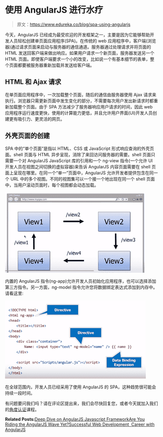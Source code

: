# 使用 AngularJS 进行水疗

> 原文：<https://www.edureka.co/blog/spa-using-angularjs>

今天，AngularJS 已经成为最受欢迎的开发框架之一，主要是因为它能够帮助开发人员轻松创建单页面应用程序(SPA)。在传统的 web 应用程序中，客户端(浏览器)通过请求页面来启动与服务器的通信通道。服务器通过处理请求并将页面的 HTML 发送回客户端来做出响应。如果用户请求一个新页面，服务器发送另一个 HTML 页面。即使客户端要求一个小的改变，比如说一个有基本细节的表单，整个页面都要被服务器重新加载并发送给客户端。

## HTML 和 Ajax 请求

在单页面应用程序中，一次加载整个页面，随后的通信由服务器使用 Ajax 请求来执行。浏览器只需更新页面中发生变化的部分，不需要每次用户发出新请求时都重新加载整个页面。由于 SPA 方法减少了服务器响应用户请求的时间，因此 web 应用程序运行速度更快，使用的计算能力更低，并且允许用户界面(UI)开发人员创建更有吸引力、更灵活的网页。

## 外壳页面的创建

SPA 中的“单个页面”是指以 HTML、CSS 或 JavaScript 形式响应查询的外壳页面。shell 页面与 HTML 异步呈现，消除了来回访问服务器的需要。shell 页面只需要一个对 AngularJS JavaScript 库的引用和一个 ng-view 指令(一个允许 UI 开发人员在视图之间切换的虚拟容器)来告诉 AngularJS 内容页面需要在 shell 页面上呈现在哪里。在同一个“单一”页面中，AngularJS 允许开发者提供包含在同一个 URL 中的多个视图。不同的视图集可以一个接一个地出现在同一个 shell 页面中，当用户滚动页面时，每个视图都会动态加载。

[![SPA-using-AngularJS-multiple-views](img/5d1c16be2d0b536a36c06f39827e8ad9.png "SPA-using-AngularJS-multiple-views")](https://www.edureka.co/angular-training)

内置的 AngularJS 指令(ng-app)允许开发人员初始化应用程序，也可以选择添加第三方指令。另一方面，ng-model 指令允许您将数据绑定表达式添加到内存中。请看这里:

[![ng-directive-SPA-using-AngularJS](img/a8fb335985520459ebd972fd0a22ab79.png "ng-directive-SPA-using-AngularJS")](https://www.edureka.co/angular-training)

在全球范围内，开发人员已经采用了使用 AngularJS 的 SPA，这种趋势很可能会持续一段时间。

有问题要问我们吗？请在评论区提出来，我们会尽快回复您，或者今天就加入我们的[角度认证](https://www.edureka.co/angular-training)课程。

**Related Posts:**[Deep Dive on AngularJS Javascript Framework](https://www.edureka.co/blog/videos/deep-dive-into-angularjs-javascript-framework/ "deep dive into angularjs javascript framework")[Are You Riding the AngularJS Wave Yet?](https://www.edureka.co/blog/videos/are-you-riding-the-angularjs-wave-yet/ "are you riding the angularjs wave yet")[Successful Web Development  Career with AngularJS](https://www.edureka.co/blog/successful-web-development-career-with-angularjs "successful web development career with AngularJS")